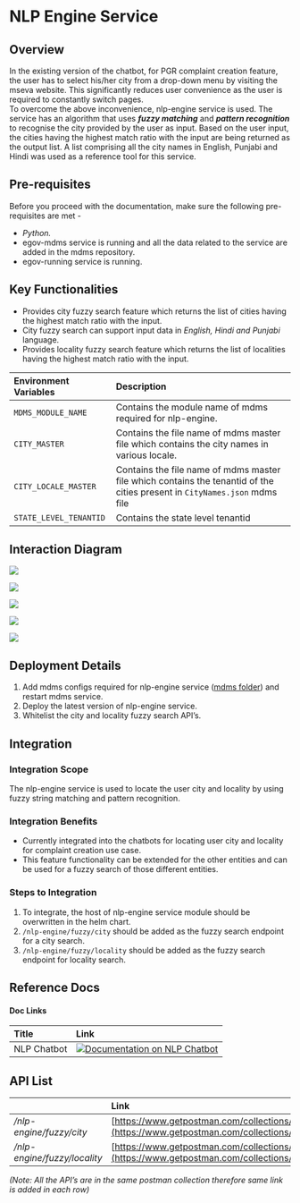 # NLP Engine Service

## Overview

In the existing version of the chatbot, for PGR complaint creation feature, the user has to select his/her city from a drop-down menu by visiting the mseva website. This significantly reduces user convenience as the user is required to constantly switch pages.  
To overcome the above inconvenience, nlp-engine service is used. The service has an algorithm that uses _**fuzzy matching**_ and _**pattern recognition**_ to recognise the city provided by the user as input. Based on the user input, the cities having the highest match ratio with the input are being returned as the output list. A list comprising all the city names in English, Punjabi and Hindi was used as a reference tool for this service.

## Pre-requisites

Before you proceed with the documentation, make sure the following pre-requisites are met -

* _Python._
* egov-mdms service is running and all the data related to the service are added in the mdms repository.
* egov-running service is running.

## Key Functionalities

* Provides city fuzzy search feature which returns the list of cities having the highest match ratio with the input.
* City fuzzy search can support input data in _English, Hindi and Punjabi_ language.
* Provides locality fuzzy search feature which returns the list of localities having the highest match ratio with the input.

| **Environment Variables** | **Description** |
| :--- | :--- |
| `MDMS_MODULE_NAME` | Contains the module name of mdms required for nlp-engine. |
| `CITY_MASTER` | Contains the file name of mdms master file which contains the city names in various locale. |
| `CITY_LOCALE_MASTER` | Contains the file name of mdms master file which contains the tenantid of the cities present in `CityNames.json` mdms file |
| `STATE_LEVEL_TENANTID` | Contains the state level tenantid |

## Interaction Diagram

![](../../../../.gitbook/assets/image%20%28299%29.png)

![](../../../../.gitbook/assets/image%20%28282%29.png)

![](../../../../.gitbook/assets/image%20%28295%29.png)

![](../../../../.gitbook/assets/image%20%28290%29.png)

![](../../../../.gitbook/assets/image%20%28296%29.png)

## Deployment Details

1. Add mdms configs required for nlp-engine service \([mdms folder](https://github.com/egovernments/egov-mdms-data/tree/QA/data/pb/Chatbot)\) and restart mdms service.
2. Deploy the latest version of nlp-engine service.
3. Whitelist the city and locality fuzzy search API’s.

## Integration

### Integration Scope

The nlp-engine service is used to locate the user city and locality by using fuzzy string matching and pattern recognition.

### Integration Benefits

* Currently integrated into the chatbots for locating user city and locality for complaint creation use case.
* This feature functionality can be extended for the other entities and can be used for a fuzzy search of those different entities.

### Steps to Integration

1. To integrate, the host of nlp-engine service module should be overwritten in the helm chart.
2. `/nlp-engine/fuzzy/city` should be added as the fuzzy search endpoint for a city search.
3. `/nlp-engine/fuzzy/locality` should be added as the fuzzy search endpoint for locality search.

## Reference Docs

#### Doc Links <a id="Doc-Links"></a>

| **Title**  | **Link** |
| :--- | :--- |
| NLP Chatbot | [![](https://ssl.gstatic.com/docs/documents/images/kix-favicon7.ico)Documentation on NLP Chatbot](https://docs.google.com/document/d/1Z3IgyjlZzAchlMPfURmUrgVfcSqU316R_0Z6KNrRbLo/edit?usp=sharing) |

## API List

|  | **Link** |
| :--- | :--- |
|  _/nlp-engine/fuzzy/city_ | [https://www.getpostman.com/collections/9cd7600909d4ed16c173](https://www.getpostman.com/collections/9cd7600909d4ed16c173) |
| _/nlp-engine/fuzzy/locality_ | [https://www.getpostman.com/collections/9cd7600909d4ed16c173](https://www.getpostman.com/collections/9cd7600909d4ed16c173) |

 _\(Note: All the API’s are in the same postman collection therefore same link is added in each row\)_  






